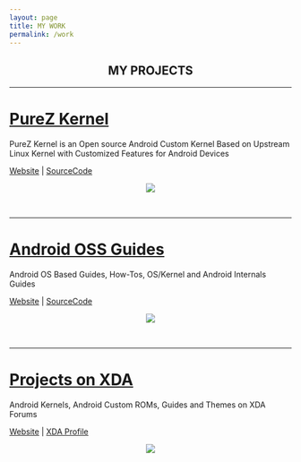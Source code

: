 ```yaml
---
layout: page
title: MY WORK
permalink: /work
---
```


<h2 align="center">MY PROJECTS</h2>

---

<h1><a href="https://zawzaww.github.io/work/purez-kernel">PureZ Kernel</a></h1>
<p>PureZ Kernel is an Open source Android Custom Kernel Based on Upstream Linux Kernel with Customized Features for Android Devices</p>
<p><a href="https://zawzaww.github.io/work/purez-kernel">Website</a> | <a href="https://github.com/purez-kernel">SourceCode</a></p>
<p align="center"><img src="https://s20.postimg.cc/vpbav0vq5/Pure_Z-_Logo.png" /></p>
<br>

----

<h1><a href="https://zawzaww.github.io/work/androidoss-guides">Android OSS Guides</a></h1>
<p>Android OS Based Guides, How-Tos, OS/Kernel and Android Internals Guides</p>
<p><a href="https://zawzaww.github.io/work/androidoss-guides">Website</a> | <a href="https://github.com/zawzaww/androidoss-guides">SourceCode</a></p>
<p align="center"><img src="https://s20.postimg.cc/70n6ckm5p/android-os-logo-grey.jpg" /></p>
<br>

----

<h1><a href="https://zawzaww.github.io/work/xda-threads-works">Projects on XDA</a></h1>
<p>Android Kernels, Android Custom ROMs, Guides and Themes on XDA Forums</p>
<p><a href="https://zawzaww.github.io/work/xda-threads-works">Website</a> | <a href="https://forum.xda-developers.com/member.php?u=7581611">XDA Profile</a></p>
<p align="center">
  <img src="https://s20.postimg.cc/4qq51vcl9/xda-developers.png" /> 
</p>
